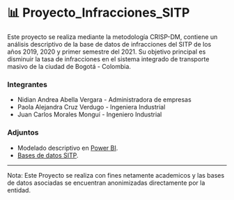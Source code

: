 # 📊 Proyecto_Infracciones_SITP  
Este proyecto se realiza mediante la metodología CRISP-DM, contiene un análisis descriptivo de la base de datos de infracciones del SITP de los años 2019, 2020 y primer semestre del 2021. Su objetivo principal es disminuir la tasa de infracciones en el sistema integrado de transporte masivo de la ciudad de Bogotá - Colombia.

### Integrantes
* Nidian Andrea Abella Vergara  -  Administradora de empresas 
* Paola Alejandra Cruz Verdugo  -  Ingeniera Industrial 
* Juan Carlos Morales Monguí   -  Ingeniero Industrial

### Adjuntos

* Modelado descriptivo en [Power BI](https://app.powerbi.com/links/hj1RNuENS-?ctid=299a2881-1380-4020-b42f-715a35e1bcaf&pbi_source=linkShare " Power BI").
* [Bases de datos SITP](https://konradlorenzedu-my.sharepoint.com/:f:/g/personal/juanc_moralesm_konradlorenz_edu_co/Ek7074TpYstMvPiulldxAK8B6JIIuaEA5lprIU-13JUi6w?e=EhU5c3 " Bases SITP").

***
Nota: Este Proyecto se realiza con fines netamente academicos y las bases de datos asociadas se encuentran anonimizadas directamente por la entidad.
